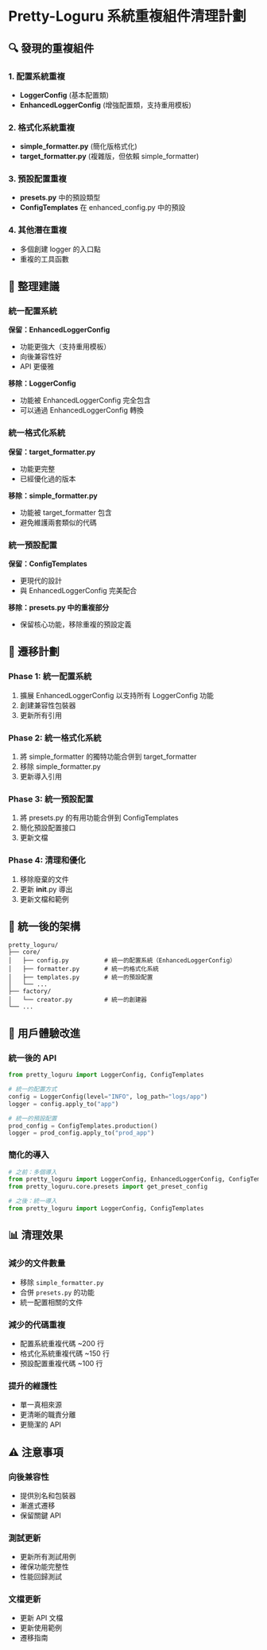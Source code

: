 # Pretty-Loguru 系統重複組件清理計劃

## 🔍 發現的重複組件

### 1. 配置系統重複
- **LoggerConfig** (基本配置類)
- **EnhancedLoggerConfig** (增強配置類，支持重用模板)

### 2. 格式化系統重複
- **simple_formatter.py** (簡化版格式化)
- **target_formatter.py** (複雜版，但依賴 simple_formatter)

### 3. 預設配置重複
- **presets.py** 中的預設類型
- **ConfigTemplates** 在 enhanced_config.py 中的預設

### 4. 其他潛在重複
- 多個創建 logger 的入口點
- 重複的工具函數

## 🎯 整理建議

### 統一配置系統
**保留：EnhancedLoggerConfig**
- 功能更強大（支持重用模板）
- 向後兼容性好
- API 更優雅

**移除：LoggerConfig**
- 功能被 EnhancedLoggerConfig 完全包含
- 可以通過 EnhancedLoggerConfig 轉換

### 統一格式化系統
**保留：target_formatter.py**
- 功能更完整
- 已經優化過的版本

**移除：simple_formatter.py**
- 功能被 target_formatter 包含
- 避免維護兩套類似的代碼

### 統一預設配置
**保留：ConfigTemplates**
- 更現代的設計
- 與 EnhancedLoggerConfig 完美配合

**移除：presets.py 中的重複部分**
- 保留核心功能，移除重複的預設定義

## 🔄 遷移計劃

### Phase 1: 統一配置系統
1. 擴展 EnhancedLoggerConfig 以支持所有 LoggerConfig 功能
2. 創建兼容性包裝器
3. 更新所有引用

### Phase 2: 統一格式化系統
1. 將 simple_formatter 的獨特功能合併到 target_formatter
2. 移除 simple_formatter.py
3. 更新導入引用

### Phase 3: 統一預設配置
1. 將 presets.py 的有用功能合併到 ConfigTemplates
2. 簡化預設配置接口
3. 更新文檔

### Phase 4: 清理和優化
1. 移除廢棄的文件
2. 更新 __init__.py 導出
3. 更新文檔和範例

## 🎨 統一後的架構

```
pretty_loguru/
├── core/
│   ├── config.py          # 統一的配置系統（EnhancedLoggerConfig）
│   ├── formatter.py       # 統一的格式化系統
│   ├── templates.py       # 統一的預設配置
│   └── ...
├── factory/
│   └── creator.py         # 統一的創建器
└── ...
```

## 🚀 用戶體驗改進

### 統一後的 API
```python
from pretty_loguru import LoggerConfig, ConfigTemplates

# 統一的配置方式
config = LoggerConfig(level="INFO", log_path="logs/app")
logger = config.apply_to("app")

# 統一的預設配置
prod_config = ConfigTemplates.production()
logger = prod_config.apply_to("prod_app")
```

### 簡化的導入
```python
# 之前：多個導入
from pretty_loguru import LoggerConfig, EnhancedLoggerConfig, ConfigTemplates
from pretty_loguru.core.presets import get_preset_config

# 之後：統一導入
from pretty_loguru import LoggerConfig, ConfigTemplates
```

## 📊 清理效果

### 減少的文件數量
- 移除 `simple_formatter.py`
- 合併 `presets.py` 的功能
- 統一配置相關的文件

### 減少的代碼重複
- 配置系統重複代碼 ~200 行
- 格式化系統重複代碼 ~150 行
- 預設配置重複代碼 ~100 行

### 提升的維護性
- 單一真相來源
- 更清晰的職責分離
- 更簡潔的 API

## ⚠️ 注意事項

### 向後兼容性
- 提供別名和包裝器
- 漸進式遷移
- 保留關鍵 API

### 測試更新
- 更新所有測試用例
- 確保功能完整性
- 性能回歸測試

### 文檔更新
- 更新 API 文檔
- 更新使用範例
- 遷移指南
